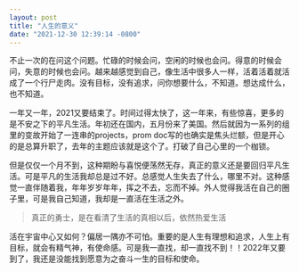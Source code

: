 ```yaml
---
layout: post
title: "人生的意义"
date: "2021-12-30 12:39:14 -0800"
---
```


不止一次的在问这个问题。忙碌的时候会问，空闲的时候也会问。得意的时候会问，失意的时候也会问。越来越感觉到自己，像生活中很多人一样，活着活着就活成了一个行尸走肉。没有目标，没有追求，问你想要什么，不知道。想达成什么，也不知道。

一年又一年，2021又要结束了。时间过得太快了，这一年来，有些惊喜，更多的是不安之下的平凡生活。年初还在国内，五月份来了美国。然后就因为一系列的组里的变故开始了一连串的projects，prom doc写的也确实是焦头烂额，但是开心的是总算升职了，去年的主题应该就是这个了。打破了自己心里的一个枷锁。

但是仅仅一个月不到，这种期盼与喜悦便荡然无存，真正的意义还是要回归平凡生活。可是平凡的生活我却总是过不好。总感觉人生失去了什么，哪里不对。这种感觉一直伴随着我，年年岁岁年年，挥之不去，忘而不掉。外人觉得我活在自己的圈子里，可是我自己知道，我却是一直活在生活之外。

>真正的勇士，是在看清了生活的真相以后，依然热爱生活

活在宇宙中心又如何？偏居一隅亦不可怕。重要的是人生有理想和追求，人生上有目标，就会有精气神，有使命感。可是我一直找，却一直找不到！！2022年又要到了，我还是没能找到愿意为之奋斗一生的目标和使命。
